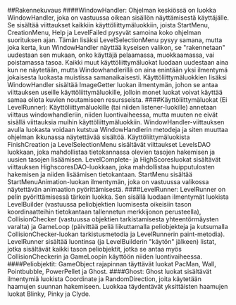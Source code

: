 ##Rakennekuvaus
####WindowHandler:
Ohjelman keskiössä on luokka WindowHandler, joka on vastuussa oikean sisällön näyttämisestä käyttäjälle. Se sisältää viittaukset kaikkiin käyttöliittymäluokkiin, joista StartMenu, CreationMenu, Help ja LevelFailed pysyvät samoina koko ohjelman suorituksen ajan. Tämän lisäksi LevelSelectionMenu pysyy samana, mutta joka kerta, kun WindowHandler näyttää kyseisen valikon, se "rakennetaan" uudestaan sen mukaan, onko käyttäjä pelaamassa, muokkaamassa, vai poistamassa tasoa. Kaikki muut käyttöliittymäluokat luodaan uudestaan aina kun ne näytetään, mutta Windowhandlerillä on aina enintään yksi ilmentymä jokaisesta luokasta muistissa samanaikaisesti. Käyttöliittymäluokkien lisäksi WindowHandler sisältää ImageGetter luokan ilmentymän, johon se antaa viittauksen useille käyttöliittymäluokille, jolloin monet luokat voivat käyttää samaa oliota kuvien noutamiseen resursseista.
####Käyttöliittymäluokat (Ei LevelRunner):
Käyttöliittymäluokille (tai niiden listener-luokille) annetaan viittaus windowhandleriin, niiden luontivaiheessa, mutta muuten ne eivät sisällä viittauksia muihin käyttöliittymäluokkiin. WindowHandler-viittauksen avulla luokasta voidaan kutstua WindowHandlerin metodeja ja siten muuttaa ohjelman ikkunassa näytettävää sisältöä. Käyttöliittymäluokista FinishCreation ja LevelSelectionMenu sisältävät viittaukset LevelsDAO luokkaan, joka mahdollistaa tietokannassa olevien tasojen hakemisen ja uusien tasojen lisäämisen. LevelComplete- ja HighScoresluokat sisältävät viittauksen HighscoresDAO-luokkaan, joka mahdollistaa huipputulosten hakemisen ja niiden lisäämisen tietokantaan. StartMenu sisältää StartMenuAnimation-luokan ilmentymän, joka on vastuussa valikossa näytettävän animaation pyörittämisestä.
####LevelRunner:
LevelRunner on pelin pyörittämisessä tärkein luokka. Sen sisällä luodaan ilmentymät luokista LevelBuilder (vastuussa peliobjektien luomisesta oikeisiin tason koordinaatteihin tietokantaan tallennetun merkkijonon perusteella), CollisionChecker (vastuussa objektien tarkistamisesta yhteentörmäysten varalta) ja GameLoop (päivittää peliä liikuttamalla peliobjekteja ja kutsumalla CollisionChecker-luokan tarkistusmetodia ja LevelRunnerin paint-metodia). LevelRunner sisältää luontinsa (ja LevelBuilderin "käytön" jälkeen) listat, jotka sisältävät kaikki tason peliobjektit, jotka se antaa myös CollisionCheckerin ja GameLoopin käyttöön niiden luontivaiheessa.
####Peliobjektit:
GameObject rajapinnan täyttävät luokat PacMan, Wall, Pointbubble, PowerPellet ja Ghost.
####Ghost:
Ghost luokat sisältävät ilmentymiä luokista Coordinate ja RandomDirection, joita käytetään haamujen suunnan hakemiseen. Luokkaa täydentävät yksittäisten haamujen luokat Blinky, Pinky ja Clyde.
